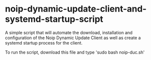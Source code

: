 # noip-dynamic-update-client-and-systemd-startup-script
A simple script that will automate the download, installation and configuration of the Noip Dynamic Update Client as well as create a systemd startup process for the client.

To run the script, download this file and type
'sudo bash noip-duc.sh'
